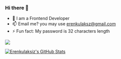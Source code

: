 ### Hi there 👋

- 🔭 I am a Frontend Developer
- 📫 Email me? you may use erenkulaksz@gmail.com
- ⚡ Fun fact: My password is 32 characters length

![](https://img.shields.io/badge/%20Projects-4-brightgreen?labelColor=7D898B)

[![Erenkulaksiz's GitHub Stats](https://github-readme-stats.vercel.app/api?username=erenkulaksiz)](https://github.com/anuraghazra/github-readme-stats)

